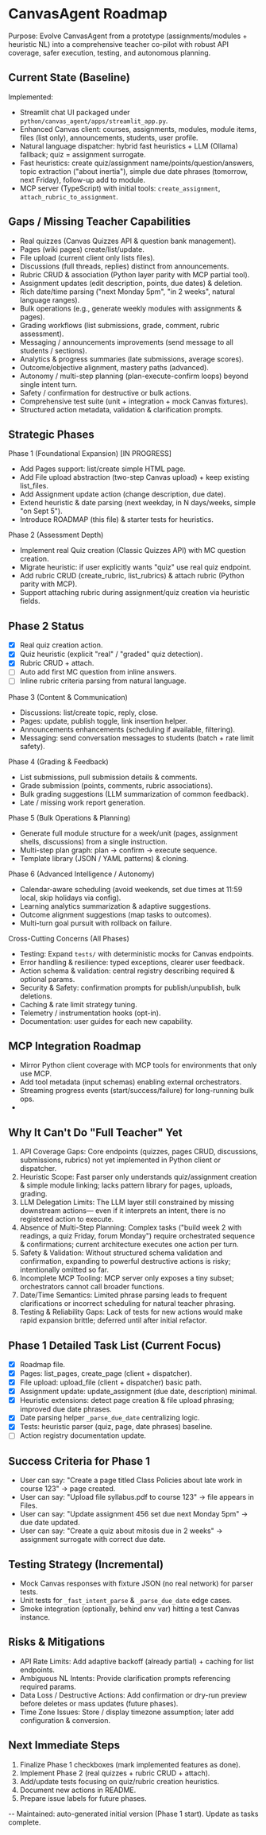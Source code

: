 CanvasAgent Roadmap
====================

Purpose: Evolve CanvasAgent from a prototype (assignments/modules + heuristic NL) into a comprehensive teacher co-pilot with robust API coverage, safer execution, testing, and autonomous planning.

Current State (Baseline)
------------------------
Implemented:
- Streamlit chat UI packaged under `python/canvas_agent/apps/streamlit_app.py`.
- Enhanced Canvas client: courses, assignments, modules, module items, files (list only), announcements, students, user profile.
- Natural language dispatcher: hybrid fast heuristics + LLM (Ollama) fallback; quiz = assignment surrogate.
- Fast heuristics: create quiz/assignment name/points/question/answers, topic extraction ("about inertia"), simple due date phrases (tomorrow, next Friday), follow-up add to module.
- MCP server (TypeScript) with initial tools: `create_assignment`, `attach_rubric_to_assignment`.

Gaps / Missing Teacher Capabilities
-----------------------------------
- Real quizzes (Canvas Quizzes API & question bank management).
- Pages (wiki pages) create/list/update.
- File upload (current client only lists files).
- Discussions (full threads, replies) distinct from announcements.
- Rubric CRUD & association (Python layer parity with MCP partial tool).
- Assignment updates (edit description, points, due dates) & deletion.
- Rich date/time parsing ("next Monday 5pm", "in 2 weeks", natural language ranges).
- Bulk operations (e.g., generate weekly modules with assignments & pages).
- Grading workflows (list submissions, grade, comment, rubric assessment).
- Messaging / announcements improvements (send message to all students / sections).
- Analytics & progress summaries (late submissions, average scores).
- Outcome/objective alignment, mastery paths (advanced).
- Autonomy / multi-step planning (plan-execute-confirm loops) beyond single intent turn.
- Safety / confirmation for destructive or bulk actions.
- Comprehensive test suite (unit + integration + mock Canvas fixtures).
- Structured action metadata, validation & clarification prompts.

Strategic Phases
----------------
Phase 1 (Foundational Expansion) [IN PROGRESS]
- Add Pages support: list/create simple HTML page.
- Add File upload abstraction (two-step Canvas upload) + keep existing list_files.
- Add Assignment update action (change description, due date).
- Extend heuristic & date parsing (next weekday, in N days/weeks, simple "on Sept 5").
- Introduce ROADMAP (this file) & starter tests for heuristics.

Phase 2 (Assessment Depth)
- Implement real Quiz creation (Classic Quizzes API) with MC question creation.
- Migrate heuristic: if user explicitly wants "quiz" use real quiz endpoint.
- Add rubric CRUD (create_rubric, list_rubrics) & attach rubric (Python parity with MCP).
- Support attaching rubric during assignment/quiz creation via heuristic fields.

Phase 2 Status
--------------
- [x] Real quiz creation action.
- [x] Quiz heuristic (explicit "real" / "graded" quiz detection).
- [x] Rubric CRUD + attach.
- [ ] Auto add first MC question from inline answers.
- [ ] Inline rubric criteria parsing from natural language.

Phase 3 (Content & Communication)
- Discussions: list/create topic, reply, close.
- Pages: update, publish toggle, link insertion helper.
- Announcements enhancements (scheduling if available, filtering).
- Messaging: send conversation messages to students (batch + rate limit safety).

Phase 4 (Grading & Feedback)
- List submissions, pull submission details & comments.
- Grade submission (points, comments, rubric associations).
- Bulk grading suggestions (LLM summarization of common feedback).
- Late / missing work report generation.

Phase 5 (Bulk Operations & Planning)
- Generate full module structure for a week/unit (pages, assignment shells, discussions) from a single instruction.
- Multi-step plan graph: plan -> confirm -> execute sequence.
- Template library (JSON / YAML patterns) & cloning.

Phase 6 (Advanced Intelligence / Autonomy)
- Calendar-aware scheduling (avoid weekends, set due times at 11:59 local, skip holidays via config).
- Learning analytics summarization & adaptive suggestions.
- Outcome alignment suggestions (map tasks to outcomes).
- Multi-turn goal pursuit with rollback on failure.

Cross-Cutting Concerns (All Phases)
- Testing: Expand `tests/` with deterministic mocks for Canvas endpoints.
- Error handling & resilience: typed exceptions, clearer user feedback.
- Action schema & validation: central registry describing required & optional params.
- Security & Safety: confirmation prompts for publish/unpublish, bulk deletions.
- Caching & rate limit strategy tuning.
- Telemetry / instrumentation hooks (opt-in).
- Documentation: user guides for each new capability.

MCP Integration Roadmap
-----------------------
- Mirror Python client coverage with MCP tools for environments that only use MCP.
- Add tool metadata (input schemas) enabling external orchestrators.
- Streaming progress events (start/success/failure) for long-running bulk ops.
-
Why It Can't Do "Full Teacher" Yet
----------------------------------
1. API Coverage Gaps: Core endpoints (quizzes, pages CRUD, discussions, submissions, rubrics) not yet implemented in Python client or dispatcher.
2. Heuristic Scope: Fast parser only understands quiz/assignment creation & simple module linking; lacks pattern library for pages, uploads, grading.
3. LLM Delegation Limits: The LLM layer still constrained by missing downstream actions— even if it interprets an intent, there is no registered action to execute.
4. Absence of Multi-Step Planning: Complex tasks ("build week 2 with readings, a quiz Friday, forum Monday") require orchestrated sequence & confirmations; current architecture executes one action per turn.
5. Safety & Validation: Without structured schema validation and confirmation, expanding to powerful destructive actions is risky; intentionally omitted so far.
6. Incomplete MCP Tooling: MCP server only exposes a tiny subset; orchestrators cannot call broader functions.
7. Date/Time Semantics: Limited phrase parsing leads to frequent clarifications or incorrect scheduling for natural teacher phrasing.
8. Testing & Reliability Gaps: Lack of tests for new actions would make rapid expansion brittle; deferred until after initial refactor.

Phase 1 Detailed Task List (Current Focus)
-----------------------------------------
- [x] Roadmap file.
- [x] Pages: list_pages, create_page (client + dispatcher).
- [x] File upload: upload_file (client + dispatcher) basic path.
- [x] Assignment update: update_assignment (due date, description) minimal.
- [x] Heuristic extensions: detect page creation & file upload phrasing; improved due date phrases.
- [x] Date parsing helper `_parse_due_date` centralizing logic.
- [x] Tests: heuristic parser (quiz, page, date phrases) baseline.
- [ ] Action registry documentation update.

Success Criteria for Phase 1
----------------------------
- User can say: "Create a page titled Class Policies about late work in course 123" -> page created.
- User can say: "Upload file syllabus.pdf to course 123" -> file appears in Files.
- User can say: "Update assignment 456 set due next Monday 5pm" -> due date updated.
- User can say: "Create a quiz about mitosis due in 2 weeks" -> assignment surrogate with correct due date.

Testing Strategy (Incremental)
------------------------------
- Mock Canvas responses with fixture JSON (no real network) for parser tests.
- Unit tests for `_fast_intent_parse` & `_parse_due_date` edge cases.
- Smoke integration (optionally, behind env var) hitting a test Canvas instance.

Risks & Mitigations
-------------------
- API Rate Limits: Add adaptive backoff (already partial) + caching for list endpoints.
- Ambiguous NL Intents: Provide clarification prompts referencing required params.
- Data Loss / Destructive Actions: Add confirmation or dry-run preview before deletes or mass updates (future phases).
- Time Zone Issues: Store / display timezone assumption; later add configuration & conversion.

Next Immediate Steps
--------------------
1. Finalize Phase 1 checkboxes (mark implemented features as done).
2. Implement Phase 2 (real quizzes + rubric CRUD + attach).
3. Add/update tests focusing on quiz/rubric creation heuristics.
4. Document new actions in README.
5. Prepare issue labels for future phases.

--
Maintained: auto-generated initial version (Phase 1 start). Update as tasks complete.
